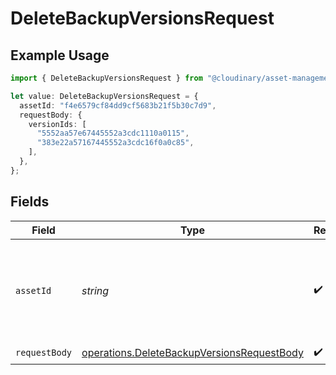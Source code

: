 # DeleteBackupVersionsRequest

## Example Usage

```typescript
import { DeleteBackupVersionsRequest } from "@cloudinary/asset-management/models/operations";

let value: DeleteBackupVersionsRequest = {
  assetId: "f4e6579cf84dd9cf5683b21f5b30c7d9",
  requestBody: {
    versionIds: [
      "5552aa57e67445552a3cdc1110a0115",
      "383e22a57167445552a3cdc16f0a0c85",
    ],
  },
};
```

## Fields

| Field                                                                                                    | Type                                                                                                     | Required                                                                                                 | Description                                                                                              | Example                                                                                                  |
| -------------------------------------------------------------------------------------------------------- | -------------------------------------------------------------------------------------------------------- | -------------------------------------------------------------------------------------------------------- | -------------------------------------------------------------------------------------------------------- | -------------------------------------------------------------------------------------------------------- |
| `assetId`                                                                                                | *string*                                                                                                 | :heavy_check_mark:                                                                                       | The asset ID of the resource. Must be a 32-character hexadecimal string.                                 | f4e6579cf84dd9cf5683b21f5b30c7d9                                                                         |
| `requestBody`                                                                                            | [operations.DeleteBackupVersionsRequestBody](../../models/operations/deletebackupversionsrequestbody.md) | :heavy_check_mark:                                                                                       | N/A                                                                                                      |                                                                                                          |